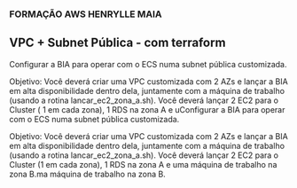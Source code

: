 ### FORMAÇÃO AWS HENRYLLE MAIA 
## VPC + Subnet Pública  - com terraform 

Configurar a BIA para operar com o ECS numa subnet pública customizada. 

Objetivo: Você deverá criar uma VPC customizada com 2 AZs e lançar a BIA em alta disponibilidade dentro dela, juntamente com a máquina de trabalho (usando a rotina lancar_ec2_zona_a.sh). Você deverá lançar 2 EC2 para o Cluster (
1 em cada zona), 1 RDS na zona A e uConfigurar a BIA para operar com o ECS numa subnet pública customizada. 

Objetivo: Você deverá criar uma VPC customizada com 2 AZs e lançar a BIA em alta disponibilidade dentro dela, juntamente com a máquina de trabalho (usando a rotina lancar_ec2_zona_a.sh). 
Você deverá lançar 2 EC2 para o Cluster (1 em cada zona), 1 RDS na zona A e uma máquina de trabalho na zona B.ma máquina de trabalho na zona B.
